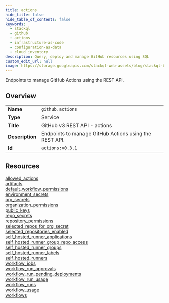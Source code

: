 ```yaml
---
title: actions
hide_title: false
hide_table_of_contents: false
keywords:
  - stackql
  - github
  - actions
  - infrastructure-as-code
  - configuration-as-data
  - cloud inventory
description: Query, deploy and manage GitHub resources using SQL
custom_edit_url: null
image: https://storage.googleapis.com/stackql-web-assets/blog/stackql-blog-post-featured-image.png
---
```

Endpoints to manage GitHub Actions using the REST API.  
    

## Overview
<table><tbody>
<tr><td><b>Name</b></td><td><code>github.actions</code></td></tr>
<tr><td><b>Type</b></td><td>Service</td></tr>
<tr><td><b>Title</b></td><td>GitHub v3 REST API - actions</td></tr>
<tr><td><b>Description</b></td><td>Endpoints to manage GitHub Actions using the REST API.</td></tr>
<tr><td><b>Id</b></td><td><code>actions:v0.3.1</code></td></tr>
</tbody></table>

## Resources
<div class="row">
<div class="providerDocColumn">
<a href="/providers/github/actions/allowed_actions/">allowed_actions</a><br />
<a href="/providers/github/actions/artifacts/">artifacts</a><br />
<a href="/providers/github/actions/default_workflow_permissions/">default_workflow_permissions</a><br />
<a href="/providers/github/actions/environment_secrets/">environment_secrets</a><br />
<a href="/providers/github/actions/org_secrets/">org_secrets</a><br />
<a href="/providers/github/actions/organization_permissions/">organization_permissions</a><br />
<a href="/providers/github/actions/public_keys/">public_keys</a><br />
<a href="/providers/github/actions/repo_secrets/">repo_secrets</a><br />
<a href="/providers/github/actions/repository_permissions/">repository_permissions</a><br />
<a href="/providers/github/actions/selected_repos_for_org_secret/">selected_repos_for_org_secret</a><br />
<a href="/providers/github/actions/selected_repositories_enabled/">selected_repositories_enabled</a><br />
<a href="/providers/github/actions/self_hosted_runner_applications/">self_hosted_runner_applications</a><br />
</div>
<div class="providerDocColumn">
<a href="/providers/github/actions/self_hosted_runner_group_repo_access/">self_hosted_runner_group_repo_access</a><br />
<a href="/providers/github/actions/self_hosted_runner_groups/">self_hosted_runner_groups</a><br />
<a href="/providers/github/actions/self_hosted_runner_labels/">self_hosted_runner_labels</a><br />
<a href="/providers/github/actions/self_hosted_runners/">self_hosted_runners</a><br />
<a href="/providers/github/actions/workflow_jobs/">workflow_jobs</a><br />
<a href="/providers/github/actions/workflow_run_approvals/">workflow_run_approvals</a><br />
<a href="/providers/github/actions/workflow_run_pending_deployments/">workflow_run_pending_deployments</a><br />
<a href="/providers/github/actions/workflow_run_usage/">workflow_run_usage</a><br />
<a href="/providers/github/actions/workflow_runs/">workflow_runs</a><br />
<a href="/providers/github/actions/workflow_usage/">workflow_usage</a><br />
<a href="/providers/github/actions/workflows/">workflows</a><br />
</div>
</div>
